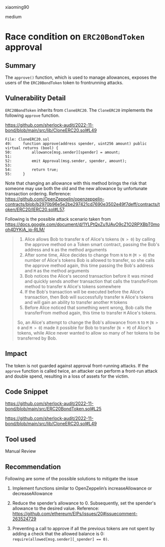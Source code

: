 xiaoming90

medium

# Race condition on `ERC20BondToken` approval

## Summary

The `approve()` function, which is used to manage allowances, exposes the users of the `ERC20BondToken` token to frontrunning attacks.

## Vulnerability Detail

`ERC20BondToken` inherits from `CloneERC20`. The `CloneERC20` implements the following `approve` function.

https://github.com/sherlock-audit/2022-11-bond/blob/main/src/lib/CloneERC20.sol#L49

```solidity
File: CloneERC20.sol
49:     function approve(address spender, uint256 amount) public virtual returns (bool) {
50:         allowance[msg.sender][spender] = amount;
51: 
52:         emit Approval(msg.sender, spender, amount);
53: 
54:         return true;
55:     }
```

Note that changing an allowance with this method brings the risk that someone may use both the old and the new allowance by unfortunate transaction ordering. Reference: https://github.com/OpenZeppelin/openzeppelin-contracts/blob/b2970b96e5e2be297421cd7690e3502e49f7deff/contracts/token/ERC20/IERC20.sol#L57.

Following is the possible attack scenario taken from https://docs.google.com/document/d/1YLPtQxZu1UAvO9cZ1O2RPXBbT0mooh4DYKjA_jp-RLM/

> 1. Alice allows Bob to transfer `N` of Alice's tokens (`N > 0`) by calling the approve method on a Token smart contract, passing the Bob's address and `N` as the method arguments
> 2. After some time, Alice decides to change from `N` to `M` (`M > 0`) the number of Alice's tokens Bob is allowed to transfer, so she calls the approve method again, this time passing the Bob's address and `M` as the method arguments
> 3. Bob notices the Alice's second transaction before it was mined and quickly sends another transaction that calls the transferFrom method to transfer `N` Alice's tokens somewhere
> 4. If the Bob's transaction will be executed before the Alice's transaction, then     Bob will successfully transfer `N` Alice's tokens and will gain an ability to transfer another `M` tokens
> 5. Before Alice noticed that something went wrong, Bob calls the transferFrom method again, this time to transfer `M` Alice's tokens.
>
> So, an Alice's attempt to change the Bob's allowance from `N` to `M` (`N > 0` and `M > 0`) made it possible for Bob to transfer (`N + M`) of Alice's tokens, while Alice never wanted to allow so many of her tokens to be transferred by Bob.

## Impact

The token is not guarded against approval front-running attacks. If the `approve` function is called twice, an attacker can perform a front-run attack and double spend, resulting in a loss of assets for the victim.

## Code Snippet

https://github.com/sherlock-audit/2022-11-bond/blob/main/src/ERC20BondToken.sol#L25

https://github.com/sherlock-audit/2022-11-bond/blob/main/src/lib/CloneERC20.sol#L49

## Tool used

Manual Review

## Recommendation

Following are some of the possible solutions to mitigate the issue

1. Implement functions similar to OpenZeppelin’s increaseAllowance or decreaseAllowance

2. Reduce the spender’s allowance to 0. Subsequently, set the spender's allowance to the desired value. Reference: https://github.com/ethereum/EIPs/issues/20#issuecomment-263524729
3. Preventing a call to approve if all the previous tokens are not spent by adding a check that the allowed balance is 0: `require(allowed[msg.sender][_spender] == 0)`.